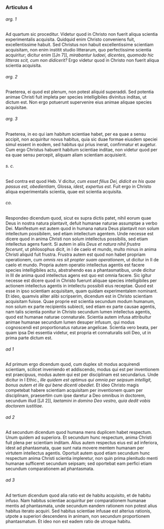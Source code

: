 ### Articulus 4

###### arg. 1
Ad quartum sic proceditur. Videtur quod in Christo non fuerit aliqua scientia experimentalis acquisita. Quidquid enim Christo conveniens fuit, excellentissime habuit. Sed Christus non habuit excellentissime scientiam acquisitam, non enim institit studio litterarum, quo perfectissime scientia acquiritur; dicitur enim [[Jn 7]], *mirabantur Iudaei, dicentes, quomodo hic litteras scit, cum non didicerit?* Ergo videtur quod in Christo non fuerit aliqua scientia acquisita.

###### arg. 2
Praeterea, ei quod est plenum, non potest aliquid superaddi. Sed potentia animae Christi fuit impleta per species intelligibiles divinitus inditas, ut dictum est. Non ergo potuerunt supervenire eius animae aliquae species acquisitae.

###### arg. 3
Praeterea, in eo qui iam habitum scientiae habet, per ea quae a sensu accipit, non acquiritur novus habitus, quia sic duae formae eiusdem speciei simul essent in eodem, sed habitus qui prius inerat, confirmatur et augetur. Cum ergo Christus habuerit habitum scientiae inditae, non videtur quod per ea quae sensu percepit, aliquam aliam scientiam acquisierit.

###### s. c.
Sed contra est quod Heb. V dicitur, *cum esset filius Dei, didicit ex his quae passus est, obedientiam*, Glossa, *idest, expertus est*. Fuit ergo in Christo aliqua experimentalis scientia, quae est scientia acquisita.

###### co.
Respondeo dicendum quod, sicut ex supra dictis patet, nihil eorum quae Deus in nostra natura plantavit, defuit humanae naturae assumptae a verbo Dei. Manifestum est autem quod in humana natura Deus plantavit non solum intellectum possibilem, sed etiam intellectum agentem. Unde necesse est dicere quod in anima Christi non solum intellectus possibilis, sed etiam intellectus agens fuerit. Si autem in aliis *Deus et natura nihil frustra fecerunt*, ut philosophus dicit, in I de caelo et mundo, multo minus in anima Christi aliquid fuit frustra. Frustra autem est quod non habet propriam operationem, cum *omnis res sit propter suam operationem*, ut dicitur in II de caelo et mundo. Propria autem operatio intellectus agentis est facere species intelligibiles actu, abstrahendo eas a phantasmatibus, unde dicitur in III de anima quod intellectus agens est quo est omnia facere. Sic igitur necesse est dicere quod in Christo fuerunt aliquae species intelligibiles per actionem intellectus agentis in intellectu possibili eius receptae. Quod est esse in ipso scientiam acquisitam, quam quidam experimentalem nominant. Et ideo, quamvis aliter alibi scripserim, dicendum est in Christo scientiam acquisitam fuisse. Quae proprie est scientia secundum modum humanum, non solum ex parte recipientis subiecti, sed etiam ex parte causae agentis, nam talis scientia ponitur in Christo secundum lumen intellectus agentis, quod est humanae naturae connaturale. Scientia autem infusa attribuitur animae humanae secundum lumen desuper infusum, qui modus cognoscendi est proportionatus naturae angelicae. Scientia vero beata, per quam ipsa Dei essentia videtur, est propria et connaturalis soli Deo, ut in prima parte dictum est.

###### ad 1
Ad primum ergo dicendum quod, cum duplex sit modus acquirendi scientiam, scilicet inveniendo et addiscendo, modus qui est per inventionem est praecipuus, modus autem qui est per disciplinam est secundarius. Unde dicitur in I Ethic., *ille quidem est optimus qui omnia per seipsum intelligit, bonus autem et ille qui bene dicenti obediet*. Et ideo Christo magis competebat habere scientiam acquisitam per inventionem quam per disciplinam, praesertim cum ipse daretur a Deo omnibus in doctorem, secundum illud [[Jl 2]], *laetamini in domino Deo vestro, quia dedit vobis doctorem iustitiae*.

###### ad 2
Ad secundum dicendum quod humana mens duplicem habet respectum. Unum quidem ad superiora. Et secundum hunc respectum, anima Christi fuit plena per scientiam inditam. Alius autem respectus eius est ad inferiora, idest ad phantasmata, quae sunt nata movere mentem humanam per virtutem intellectus agentis. Oportuit autem quod etiam secundum hunc respectum anima Christi scientia impleretur, non quin prima plenitudo menti humanae sufficeret secundum seipsam; sed oportebat eam perfici etiam secundum comparationem ad phantasmata.

###### ad 3
Ad tertium dicendum quod alia ratio est de habitu acquisito, et de habitu infuso. Nam habitus scientiae acquiritur per comparationem humanae mentis ad phantasmata, unde secundum eandem rationem non potest alius habitus iterato acquiri. Sed habitus scientiae infusae est alterius rationis, utpote a superiori descendens in animam, non secundum proportionem phantasmatum. Et ideo non est eadem ratio de utroque habitu.

